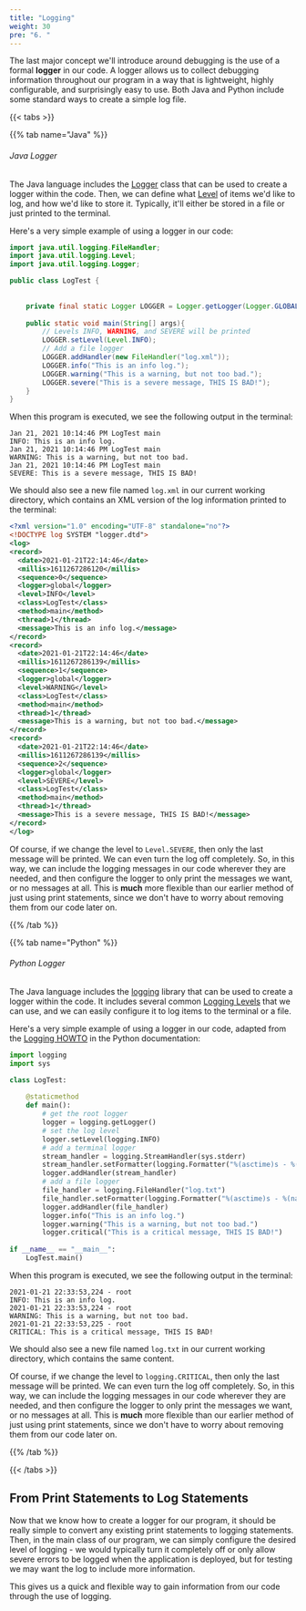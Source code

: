 ```yaml
---
title: "Logging"
weight: 30
pre: "6. "
---
```


The last major concept we'll introduce around debugging is the use of a formal **logger** in our code. A logger allows us to collect debugging information throughout our program in a way that is lightweight, highly configurable, and surprisingly easy to use. Both Java and Python include some standard ways to create a simple log file.

{{< tabs >}}

{{% tab name="Java" %}}

###### Java Logger

The Java language includes the [Logger](https://docs.oracle.com/javase/8/docs/api/java/util/logging/Logger.html) class that can be used to create a logger within the code. Then, we can define what [Level](https://docs.oracle.com/javase/8/docs/api/java/util/logging/Level.html) of items we'd like to log, and how we'd like to store it. Typically, it'll either be stored in a file or just printed to the terminal.

Here's a very simple example of using a logger in our code:

```java
import java.util.logging.FileHandler;
import java.util.logging.Level;
import java.util.logging.Logger;

public class LogTest {
    
    
    private final static Logger LOGGER = Logger.getLogger(Logger.GLOBAL_LOGGER_NAME);
    
    public static void main(String[] args){
        // Levels INFO, WARNING, and SEVERE will be printed
        LOGGER.setLevel(Level.INFO);
        // Add a file logger
        LOGGER.addHandler(new FileHandler("log.xml"));
        LOGGER.info("This is an info log.");
        LOGGER.warning("This is a warning, but not too bad.");
        LOGGER.severe("This is a severe message, THIS IS BAD!");
    }
}
```

When this program is executed, we see the following output in the terminal:

```
Jan 21, 2021 10:14:46 PM LogTest main
INFO: This is an info log.
Jan 21, 2021 10:14:46 PM LogTest main
WARNING: This is a warning, but not too bad.
Jan 21, 2021 10:14:46 PM LogTest main
SEVERE: This is a severe message, THIS IS BAD!
```

We should also see a new file named `log.xml` in our current working directory, which contains an XML version of the log information printed to the terminal:

```xml
<?xml version="1.0" encoding="UTF-8" standalone="no"?>
<!DOCTYPE log SYSTEM "logger.dtd">
<log>
<record>
  <date>2021-01-21T22:14:46</date>
  <millis>1611267286120</millis>
  <sequence>0</sequence>
  <logger>global</logger>
  <level>INFO</level>
  <class>LogTest</class>
  <method>main</method>
  <thread>1</thread>
  <message>This is an info log.</message>
</record>
<record>
  <date>2021-01-21T22:14:46</date>
  <millis>1611267286139</millis>
  <sequence>1</sequence>
  <logger>global</logger>
  <level>WARNING</level>
  <class>LogTest</class>
  <method>main</method>
  <thread>1</thread>
  <message>This is a warning, but not too bad.</message>
</record>
<record>
  <date>2021-01-21T22:14:46</date>
  <millis>1611267286139</millis>
  <sequence>2</sequence>
  <logger>global</logger>
  <level>SEVERE</level>
  <class>LogTest</class>
  <method>main</method>
  <thread>1</thread>
  <message>This is a severe message, THIS IS BAD!</message>
</record>
</log>
```

Of course, if we change the level to `Level.SEVERE`, then only the last message will be printed. We can even turn the log off completely. So, in this way, we can include the logging messages in our code wherever they are needed, and then configure the logger to only print the messages we want, or no messages at all. This is **much** more flexible than our earlier method of just using print statements, since we don't have to worry about removing them from our code later on.


{{% /tab %}}

{{% tab name="Python" %}}


###### Python Logger

The Java language includes the [logging](https://docs.python.org/3.6/library/logging.html) library that can be used to create a logger within the code. It includes several common [Logging Levels](https://docs.python.org/3.6/library/logging.html#logging-levels) that we can use, and we can easily configure it to log items to the terminal or a file.

Here's a very simple example of using a logger in our code, adapted from the [Logging HOWTO](https://docs.python.org/3.6/howto/logging.html) in the Python documentation:

```python
import logging
import sys

class LogTest:
    
    @staticmethod
    def main():
        # get the root logger
        logger = logging.getLogger()
        # set the log level
        logger.setLevel(logging.INFO)
        # add a terminal logger
        stream_handler = logging.StreamHandler(sys.stderr)
        stream_handler.setFormatter(logging.Formatter("%(asctime)s - %(name)s\n%(levelname)s: %(message)s"))
        logger.addHandler(stream_handler)
        # add a file logger
        file_handler = logging.FileHandler("log.txt")
        file_handler.setFormatter(logging.Formatter("%(asctime)s - %(name)s\n%(levelname)s: %(message)s"))
        logger.addHandler(file_handler)
        logger.info("This is an info log.")
        logger.warning("This is a warning, but not too bad.")
        logger.critical("This is a critical message, THIS IS BAD!")
                          
if __name__ == "__main__":
    LogTest.main()
```

When this program is executed, we see the following output in the terminal:

```
2021-01-21 22:33:53,224 - root
INFO: This is an info log.
2021-01-21 22:33:53,224 - root
WARNING: This is a warning, but not too bad.
2021-01-21 22:33:53,225 - root
CRITICAL: This is a critical message, THIS IS BAD!
```

We should also see a new file named `log.txt` in our current working directory, which contains the same content.

Of course, if we change the level to `logging.CRITICAL`, then only the last message will be printed. We can even turn the log off completely. So, in this way, we can include the logging messages in our code wherever they are needed, and then configure the logger to only print the messages we want, or no messages at all. This is **much** more flexible than our earlier method of just using print statements, since we don't have to worry about removing them from our code later on.

{{% /tab %}}

{{< /tabs >}}

## From Print Statements to Log Statements

Now that we know how to create a logger for our program, it should be really simple to convert any existing print statements to logging statements. Then, in the main class of our program, we can simply configure the desired level of logging - we would typically turn it completely off or only allow severe errors to be logged when the application is deployed, but for testing we may want the log to include more information. 

This gives us a quick and flexible way to gain information from our code through the use of logging. 

